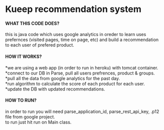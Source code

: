 # Kueep recommendation system

#### WHAT THIS CODE DOES?
this is java code which uses google analytics in oreder to learn uses prefernces (visited pages, time on page, etc) and build a recommendation to each user of prefered product.

#### HOW IT WORKS?
*we are using a web app (in order to run in heroku) with tomcat container.  
*connect to our DB in Parse, pull all users prefrences, product & groups.  
*pull all the data from google analytics for the past day.  
*run algorithm to calculate the score of each product for each user.  
*update the DB with updated recommendations.

#### HOW TO RUN?
in order to run you will need parse_application_id, parse_rest_api_key, .p12 file from google project.  
to run just hit run on Main class.